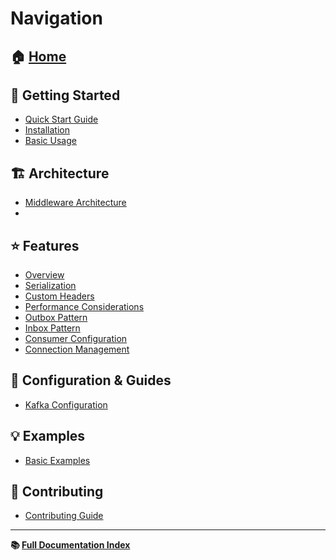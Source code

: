 # Navigation

## 🏠 [Home](../README.md)

## 🚀 Getting Started
- [Quick Start Guide](getting-started/quick-start.md)
- [Installation](getting-started/installation.md)
- [Basic Usage](getting-started/basic-usage.md)

## 🏗️ Architecture
- [Middleware Architecture](architecture/middleware-architecture.md)
- 

## ⭐ Features
- [Overview](features/index.md)
- [Serialization](features/serialization.md)
- [Custom Headers](features/custom-headers.md)
- [Performance Considerations](features/performance-considerations.md)
- [Outbox Pattern](features/outbox.md)
- [Inbox Pattern](features/inbox.md)
- [Consumer Configuration](features/consumer-configuration.md)
- [Connection Management](features/connection-management.md)

## 📖 Configuration & Guides
- [Kafka Configuration](guides/kafka-configuration.md)

## 💡 Examples
- [Basic Examples](getting-started/basic-usage.md)

## 🤝 Contributing
- [Contributing Guide](../CONTRIBUTING.md)

---

**📚 [Full Documentation Index](index.md)**